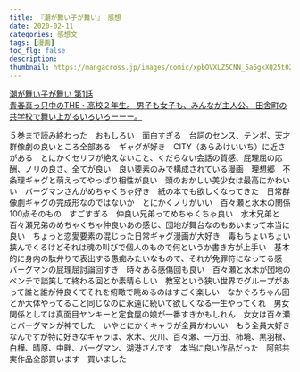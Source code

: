 ```yaml
---
title: 『潮が舞い子が舞い』 感想
date: 2020-02-11
categories: 感想文
tags: [漫画]
toc_flg: false
description: 
thumbnail: https://mangacross.jp/images/comic/xpbOVXLZ5CNN_5a6gkXQ25t020sDb9fWRFMudOPeO2I/image_sp/original.jpg?1554451812
---
```


<div class="bcard-wrapper">
<a href="https://mangacross.jp/comics/shiomai/1" rel="nofollow" target="_blank">
<span class="bcard-main withogimg">
<div class="bcard-title">
潮が舞い子が舞い 第1話
</div>
<div class="bcard-description">
青春真っ只中のTHE・高校２年生。
男子も女子も、みんなが主人公。
田舎町の共学校で舞い上がるいろいろーーー。
</div>
<div class="bcard-img" style="background-image: url(https://mangacross.jp/images/comic/xpbOVXLZ5CNN_5a6gkXQ25t020sDb9fWRFMudOPeO2I/ogp/original.png?1554451887)">
</div></span></a></div>

５巻まで読み終わった　おもしろい　面白すぎる　台詞のセンス、テンポ、天才　群像劇の良いところ全部ある　ギャグが好き　CITY（あらゐけいいち）に近さがある　とにかくセリフが絶えないこと、くだらない会話の質感、屁理屈の応酬、ノリの良さ、全てが良い　良い要素のみで構成されている漫画　理想郷　不条理ギャグと萌えってやっぱり相性が良い　頭のおかしい美少女は最高にかわいい　バーグマンさんがめちゃくちゃ好き　紙の本でも欲しくなってきた　日常群像劇ギャグの完成形なのではないか　とにかくノリがいい　百々瀬と水木の関係100点そのもの　すごすぎる　仲良い兄弟ってめちゃくちゃ良い　水木兄弟と百々瀬兄弟のめちゃくちゃ仲良いあの感じ、団地が舞台なのもあいまって本当に良い　ちょっと恋愛要素の混じった日常ギャグ漫画が大好き　毒もちょいちょい挟んでくるけどそれは魂の叫びで個人のもので何というか書き方が上手い　基本的に身内の駄弁りで表出する愚痴みたいなもので、それが免罪符になってる感　バーグマンの屁理屈討論回すき　時々ある感傷回も良い　百々瀬と水木が団地のベンチで談笑して終わる回とか素晴らしい　教室という狭い世界でグループがあって誰と誰が仲良くてそれを俯瞰で眺めるのはすごく楽しい　なかぐろちゃん回とか大体やってること同じなのに永遠に続いて欲しくなる一生やってくれ　男女関係としては真面目ヤンキーと定食屋の娘が一番すきかもしれん　女女は百々瀬とバーグマンが神でした　いやとにかくキャラが全員かわいい　もう全員大好きなんですが特に好きなキャラは、水木、火川、百々瀬、一万田、柿境、黒羽根、白樺、晴原、中畔、バーグマン、湖港さんです　本当に良い作品だった　阿部共実作品全部買います　買いました